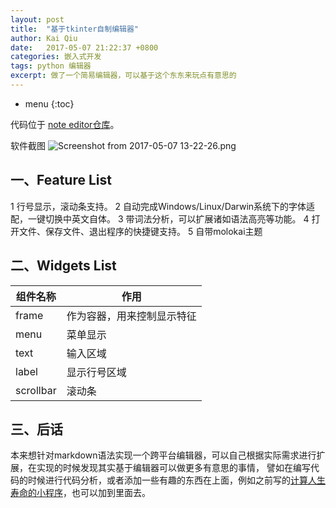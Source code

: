 ```yaml
---
layout: post
title:  "基于tkinter自制编辑器"
author: Kai Qiu
date:   2017-05-07 21:22:37 +0800
categories: 嵌入式开发
tags: python 编辑器
excerpt: 做了一个简易编辑器，可以基于这个东东来玩点有意思的
---
```


* menu
{:toc}

> 

代码位于 [note editor仓库](https://github.com/abcamus/gadgets/tree/master/note-editor)。

软件截图
![Screenshot from 2017-05-07 13-22-26.png](https://ooo.0o0.ooo/2017/05/07/590ee8a94ed57.png)

## 一、Feature List

1 行号显示，滚动条支持。
2 自动完成Windows/Linux/Darwin系统下的字体适配，一键切换中英文自体。
3 带词法分析，可以扩展诸如语法高亮等功能。
4 打开文件、保存文件、退出程序的快捷键支持。
5 自带molokai主题

## 二、Widgets List

组件名称 | 作用
--|--
frame 	| 作为容器，用来控制显示特征
menu	| 菜单显示
text	| 输入区域
label	| 显示行号区域
scrollbar	| 滚动条

## 三、后话

本来想针对markdown语法实现一个跨平台编辑器，可以自己根据实际需求进行扩展，在实现的时候发现其实基于编辑器可以做更多有意思的事情， 譬如在编写代码的时候进行代码分析，或者添加一些有趣的东西在上面，例如之前写的[计算人生寿命的小程序](https://github.com/abcamus/gadgets/tree/master/life-calc)，也可以加到里面去。
